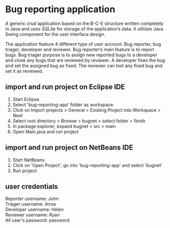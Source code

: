 # Bug reporting application
A generic crud application based on the B-C-E structure written completely in Java and uses SQLite for storage of the application’s data. It utilizes Java Swing component for the user interface design.

The application feature 4 different type of user account. Bug reporter, bug triager, developer and reviewer. Bug reporter’s main feature is to report bugs. Bug triager purpose is to assign new reported bugs to a developer and close any bugs that are reviewed by reviewer. A developer fixes the bug and set the assigned bug as fixed. The reviewer can test any fixed bug and set it as reviewed.

## import and run project on Eclipse IDE
1. Start Eclipse
2. Select 'bug-reporting-app' folder as workspace.
3. Click on Import projects > General > Existing Project into Workspace > Next
4. Select root directory > Browse > bugnet > select folder > finish
5. In package explorer, expand bugnet > src > main
6. Open Main.java and run project

## import and run project on NetBeans IDE
1. Start NetBeans
2. Click on 'Open Project', go into 'bug-reporting-app' and select 'bugnet'
3. Run project

## user credentials
Reporter username: John\
Triager username: Anna\
Developer username: Helen\
Reviewer username: Ryan\
All user's password: password